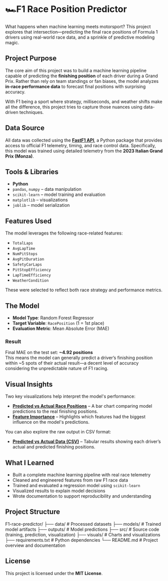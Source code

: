 # 🏎️F1 Race Position Predictor

What happens when machine learning meets motorsport? This project explores that intersection—predicting the final race positions of Formula 1 drivers using real-world race data, and a sprinkle of predictive modeling magic.

##  Project Purpose

The core aim of this project was to build a machine learning pipeline capable of predicting the **finishing position** of each driver during a Grand Prix. Rather than rely on team standings or fan biases, the model analyzes **in-race performance data** to forecast final positions with surprising accuracy.

With F1 being a sport where strategy, milliseconds, and weather shifts make all the difference, this project tries to capture those nuances using data-driven techniques.

##  Data Source

All data was collected using the **[FastF1 API](https://pypi.org/project/fastf1/)**, a Python package that provides access to official F1 telemetry, timing, and race control data. Specifically, this model was trained using detailed telemetry from the **2023 Italian Grand Prix (Monza)**.

##  Tools & Libraries

- **Python**
- `pandas`, `numpy` – data manipulation
- `scikit-learn` – model training and evaluation
- `matplotlib` – visualizations
- `joblib` – model serialization

##  Features Used

The model leverages the following race-related features:

- `TotalLaps`
- `AvgLapTime`
- `NumPitStops`
- `AvgPitDuration`
- `SafetyCarLaps`
- `PitStopEfficiency`
- `LapTimeEfficiency`
- `WeatherCondition`

These were selected to reflect both race strategy and performance metrics.

##  The Model

- **Model Type**: Random Forest Regressor
- **Target Variable**: `RacePosition` (1 = 1st place)
- **Evaluation Metric**: Mean Absolute Error (MAE)

###  Result
Final MAE on the test set: **~4.92 positions**  
This means the model can generally predict a driver’s finishing position within ~5 spots of their actual result—a decent level of accuracy considering the unpredictable nature of F1 racing.

##  Visual Insights

Two key visualizations help interpret the model's performance:

- **[Predicted vs Actual Race Positions](./visuals/position_barchart.png)** – A bar chart comparing model predictions to the real finishing positions.
- **[Feature Importance](./visuals/feature_importance.png)** – Highlights which features had the biggest influence on the model's predictions.

You can also explore the raw output in CSV format:

- **[Predicted vs Actual Data (CSV)](./outputs/predicted_vs_actual.csv)** – Tabular results showing each driver’s actual and predicted finishing positions.


##  What I Learned

- Built a complete machine learning pipeline with real race telemetry
- Cleaned and engineered features from raw F1 race data
- Trained and evaluated a regression model using `scikit-learn`
- Visualized results to explain model decisions
- Wrote documentation to support reproducibility and understanding

##  Project Structure

F1-race-predictor/ ├── data/ # Processed datasets ├── models/ # Trained model artifacts ├── outputs/ # Model predictions ├── src/ # Source code (training, prediction, visualization) ├── visuals/ # Charts and visualizations ├── requirements.txt # Python dependencies └── README.md # Project overview and documentation


## License

This project is licensed under the **MIT License**. 



